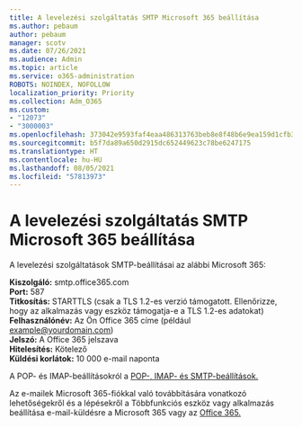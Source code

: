 ```yaml
---
title: A levelezési szolgáltatás SMTP Microsoft 365 beállítása
ms.author: pebaum
author: pebaum
manager: scotv
ms.date: 07/26/2021
ms.audience: Admin
ms.topic: article
ms.service: o365-administration
ROBOTS: NOINDEX, NOFOLLOW
localization_priority: Priority
ms.collection: Adm_O365
ms.custom:
- "12073"
- "3000003"
ms.openlocfilehash: 373042e9593faf4eaa486313763beb8e8f48b6e9ea159d1cfb37b9df826384f4
ms.sourcegitcommit: b5f7da89a650d2915dc652449623c78be6247175
ms.translationtype: HT
ms.contentlocale: hu-HU
ms.lasthandoff: 08/05/2021
ms.locfileid: "57813973"
---
```

# <a name="smtp-settings-for-the-microsoft-365-mail-service"></a>A levelezési szolgáltatás SMTP Microsoft 365 beállítása

A levelezési szolgáltatások SMTP-beállításai az alábbi Microsoft 365:

**Kiszolgáló:** smtp.office365.com </br>
**Port:** 587 </br>
**Titkosítás:** STARTTLS (csak a TLS 1.2-es verzió támogatott. Ellenőrizze, hogy az alkalmazás vagy eszköz támogatja-e a TLS 1.2-es adatokat) </br>
**Felhasználónév:** Az Ön Office 365 címe (például example@yourdomain.com) </br>
**Jelszó:** A Office 365 jelszava </br>
**Hitelesítés:** Kötelező </br>
**Küldési korlátok:** 10 000 e-mail naponta </br>

A POP- és IMAP-beállításokról a [POP-, IMAP- és SMTP-beállítások.](https://support.microsoft.com/office/pop-imap-and-smtp-settings-8361e398-8af4-4e97-b147-6c6c4ac95353)
 
Az e-mailek Microsoft 365-fiókkal való továbbítására vonatkozó lehetőségekről és a lépésekről a Többfunkciós eszköz vagy alkalmazás beállítása e-mail-küldésre a Microsoft 365 vagy az [Office 365.](/exchange/mail-flow-best-practices/how-to-set-up-a-multifunction-device-or-application-to-send-email-using-microsoft-365-or-office-365)